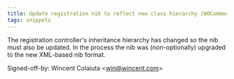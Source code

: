 ```yaml
---
title: Update registration nib to reflect new class hierarchy (WOCommon, c08e31e)
tags: snippets
---
```


The registration controller's inheritance hierarchy has changed so the nib must also be updated. In the process the nib was (non-optionally) upgraded to the new XML-based nib format.

Signed-off-by: Wincent Colaiuta &lt;win@wincent.com&gt;

